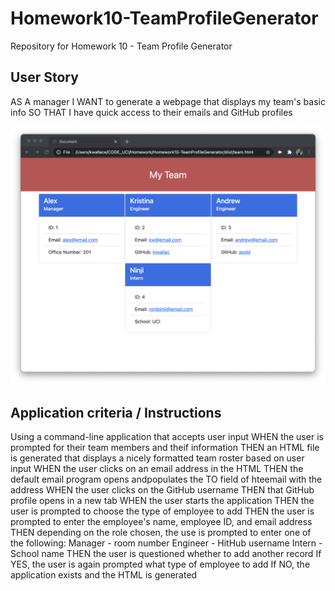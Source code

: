 # Homework10-TeamProfileGenerator
Repository for Homework 10 - Team Profile Generator

## User Story
AS A manager
I WANT to generate a webpage that displays my team's basic info
SO THAT I have quick access to their emails and GitHub profiles

![Team Roster](./TeamRoster.png)

## Application criteria / Instructions
Using a command-line application that accepts user input
WHEN the user is prompted for their team members and theif information
THEN an HTML file is generated that displays a nicely formatted team roster based on user input
WHEN the user clicks on an email address in the HTML
THEN the default email program opens andpopulates the TO field of hteemail with the address
WHEN the user clicks on the GitHub username
THEN that GitHub profile opens in a new tab
WHEN the user starts the application
THEN the user is prompted to choose the type of employee to add
THEN the user is prompted to enter the employee's name, employee ID, and email address
THEN depending on the role chosen, the use is prompted to enter one of the following:
    Manager - room number
    Engineer - HitHub username
    Intern - School name
THEN the user is questioned whether to add another record
    If YES, the user is again prompted what type of employee to add
    If NO, the application exists and the HTML is generated


